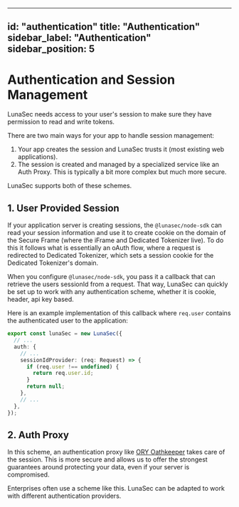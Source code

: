 <!--
  ~ Copyright by LunaSec (owned by Refinery Labs, Inc)
  ~
  ~ Licensed under the Creative Commons Attribution-ShareAlike 4.0 International
  ~ (the "License"); you may not use this file except in compliance with the
  ~ License. You may obtain a copy of the License at
  ~
  ~ https://creativecommons.org/licenses/by-sa/4.0/legalcode
  ~
  ~ See the License for the specific language governing permissions and
  ~ limitations under the License.
  ~
-->
---
id: "authentication"
title: "Authentication"
sidebar_label: "Authentication"
sidebar_position: 5
---

# Authentication and Session Management

LunaSec needs access to your user's session to make sure they have permission to read and write tokens.

There are two main ways for your app to handle session management:
1. Your app creates the session and LunaSec trusts it (most existing web applications).
2. The session is created and managed by a specialized service like an Auth Proxy.  This is typically a bit more complex but
much more secure.

LunaSec supports both of these schemes.

## 1. User Provided Session
If your application server is creating sessions, the `@lunasec/node-sdk` can read your session information and use it to
create cookie on the domain of the Secure Frame (where the iFrame and Dedicated Tokenizer live). To do this it follows what is
essentially an oAuth flow, where a request is redirected to Dedicated Tokenizer, which sets a session cookie for the Dedicated Tokenizer's domain.

When you configure `@lunasec/node-sdk`, you pass it a callback that can retrieve the users sessionId from a request. 
That way, LunaSec can quickly be set up to work with any authentication scheme, whether it is cookie, header, api key based.  

Here is an example implementation of this callback where `req.user` contains the authenticated user to the application:
```typescript
export const lunaSec = new LunaSec({
  // ...
  auth: {
    // ...
    sessionIdProvider: (req: Request) => {
      if (req.user !== undefined) {
        return req.user.id;
      }
      return null;
    },
    // ...
  },
});
```

## 2. Auth Proxy
In this scheme, an authentication proxy like [ORY Oathkeeper](https://www.ory.sh/oathkeeper/docs/) takes care of the session. 
This is more secure and allows us to offer the strongest guarantees around protecting your data, even if your server is compromised. 

Enterprises often use a scheme like this.  LunaSec can be adapted to work with different authentication providers.